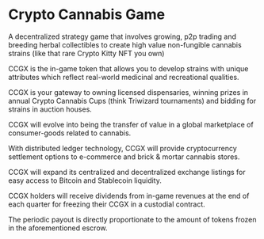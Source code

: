 # Crypto Cannabis Game

A decentralized strategy game that involves growing, p2p trading and breeding herbal collectibles to create high value non-fungible cannabis strains (like that rare Crypto Kitty NFT you own)

CCGX is the in-game token that allows you to develop strains with unique attributes which reflect real-world medicinal and recreational qualities.

CCGX is your gateway to owning licensed dispensaries, winning prizes in annual Crypto Cannabis Cups (think Triwizard tournaments) and bidding for strains in auction houses.

CCGX will evolve into being the transfer of value in a global marketplace of consumer-goods related to cannabis.

With distributed ledger technology, CCGX will provide cryptocurrency settlement options to e-commerce and brick & mortar cannabis stores.

CCGX will expand its centralized and decentralized exchange listings for easy access to Bitcoin and Stablecoin liquidity.

CCGX holders will receive dividends from in-game revenues at the end of each quarter for freezing their CCGX in a custodial contract.

The periodic payout is directly proportionate to the amount of tokens frozen in the aforementioned escrow.

